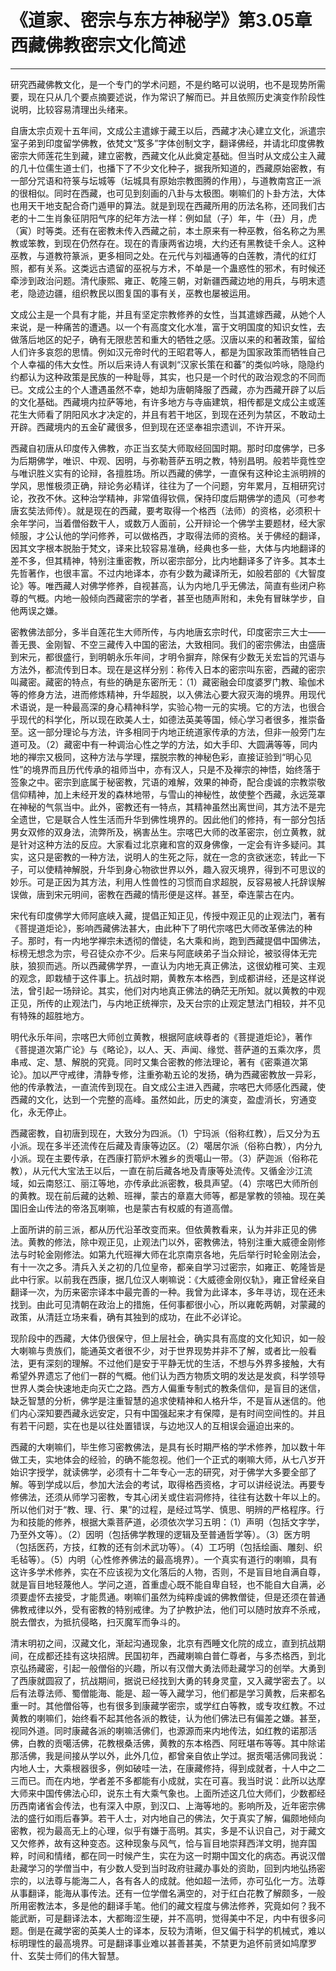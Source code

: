 # 《道家、密宗与东方神秘学》第3.05章 西藏佛教密宗文化简述

------

研究西藏佛教文化，是一个专门的学术问题，不是约略可以说明，也不是现势所需要，现在只从几个要点摘要述说，作为常识了解而已。并且依照历史演变作阶段性说明，比较容易清理出头绪来。

自唐太宗贞观十五年间，文成公主遣嫁于藏王以后，西藏才决心建立文化，派遣宗室子弟到印度留学佛教，依梵文“笈多”字体创制文字，翻译佛经，并请北印度佛教密宗大师莲花生到藏，建立密教，西藏文化从此奠定基础。但当时从文成公主入藏的几十位儒生道士们，也播下了不少文化种子，据我所知道的，西藏原始密教，有一部分咒语和符箓与坛城等（坛城具有原始宗教图腾的作用），与道教南宫正一派的很相似。同时在西藏，也可见到刻画的八卦与太极图。喇嘛们的卜卦方法，大体也用天干地支配合奇门遁甲的算法。就是到现在西藏所用的历法名称，还同我们古老的十二生肖象征阴阳气序的纪年方法一样：例如鼠（子）年，牛（丑）月，虎（寅）时等类。还有在密教未传入西藏之前，本土原来有一种巫教，俗名称之为黑教或笨教，到现在仍然存在。现在的青康两省边境，大约还有黑教徒千余人。这种巫教，与道教符篆派，更多相同之处。在元代与刘福通等的白莲教，清代的红灯照，都有关系。这类远古遗留的巫祝与方术，不单是一个蛊惑性的邪术，有时候还牵涉到政治问题。清代康熙、雍正、乾隆三朝，对新疆西藏边地的用兵，与明末遗老，隐迹边疆，组织教民以图复国的事有关，巫教也屡被运用。

文成公主是一个具有才能，并且有坚定宗教修养的女性，当其遣嫁西藏，从她个人来说，是一种痛苦的遭遇。以一个有高度文化水准，富于文明国度的知识女性，去做落后地区的妃子，确有无限悲苦和重大的牺牲之感。汉唐以来的和著政策，留给人们许多哀怨的思情。例如汉元帝时代的王昭君等人，都是为国家政策而牺牲自己个人幸福的伟大女性。所以后来诗人有讽刺“汉家长策在和蕃”的类似吟咏，隐隐约约都认为这种政策是民族的一种耻辱，其实，也只是一个时代的政治观念的不同而已。文成公主的个人遭遇虽然不幸，她却为唐朝降服了西藏，亦为西藏开辟了以后的文化基础。西藏境内拉萨等地，有许多地方与寺庙建筑，相传都是文成公主或莲花生大师看了阴阳风水才决定的，并且有若干地区，到现在还列为禁区，不敢动土开辟。西藏境内的五金矿藏很多，但到现在还坚奉祖宗遗训，不许开采。

西藏自初唐从印度传入佛教，亦正当玄奘大师取经回国时期。那时印度佛学，已多为后期佛学，唯识、中观、因明，与弥勒菩萨五明之教，特别昌明。般若毕竟性空与唯识胜义实有的论辩，各擅胜场。所以西藏的佛学，一直保有这种论主派明辨的学风，思惟极须正确，辩论务必精详，往往为了一个问题，穷年累月，互相研究讨论，孜孜不休。这种治学精神，非常值得钦佩，保持印度后期佛学的遗风（可参考唐玄奘法师传）。就是现在的西藏，要考取得一个格西（法师）的资格，必须积十余年学问，当着僧俗数干人，或数万人面前，公开辩论一个佛学主要题材，经大家倾服，才公认他的学问修养，可以做格西，才取得法师的资格。关于佛经的翻译，因其文字根本脱胎于梵文，译来比较容易准确，经典也多一些，大体与内地翻译的差不多，但其精神，特别注重密教，所以密宗部分，比内地翻译多了许多。其本土先哲著作，也很丰富。不过内地译本，亦有少数为藏译所无，如般若部的《大智度论》等。唯西藏人对佛学修养，自视甚高，认为内地几乎无佛法，简直有些闭户称尊的气概。内地一般倾向西藏密宗的学者，甚至也随声附和，未免有冒昧学步，自他两误之嫌。

密教佛法部分，多半自莲花生大师所传，与内地唐玄宗时代，印度密宗三大士——善无畏、金刚智、不空三藏传入中国的密法，大致相同。我们的密宗佛法，由盛唐到宋元，都很盛行，到明朝永乐年间，才明令摒弃，除保有少数无关宏旨的咒语与方法外，都流传到日本。现在是这样分别：称传入日本的密宗叫东密，西藏的密宗叫藏密。藏密的特点，有些的确是东密所无：（1）藏密融会印度婆罗门教、瑜伽术等的修身方法，进而修炼精神，升华超脱，以入佛法心要大寂灭海的境界。用现代术语说，是一种最高深的身心精神科学，实验心物一元的实境。它的方法，也很合乎现代的科学化，所以现在欧美人士，如德法英美等国，倾心学习者很多，推崇备至。这一部分理论与方法，许多相同于内地正统道家传承的方法，但非一般旁门左道可及。（2）藏密中有一种调治心性之学的方法，如大手印、大圆满等等，同内地的禅宗又极同，这种方法与学理，摆脱宗教的神秘色彩，直接证验到“明心见性”的境界而且历代传承的祖师当中，亦有汉人，只是不及禅宗的神悟，始终落于签象之中。密宗到底属于秘密教，咒语的难解，效果的神奇，配合虔诚的宗教崇敬信仰精神，加上未经开发的森林地带，与雪山的神秘性，故使整个西藏，永远笼罩在神秘的气氛当中。此外，密教还有一特点，其精神虽然出离世间，其方法不是完全遗世，它是联合人性生活而升华到佛性境界的。因此他们的修持，有一部分包括男女双修的双身法，流弊所及，祸害丛生。宗喀巴大师的改革密宗，创立黄教，就是针对这种方法的反应。大家看过北京雍和宫的双身佛像，一定会有许多疑问。其实，这只是密教的一种方法，说明人的生死之际，就在一念的贪欲迷恋，转此一下子，可以使精神解脱，升华到身心物欲世界以外，趣入寂灭境界，得到不可思议的妙乐。可是正因为其方法，利用人性兽性的习惯而自求超脱，反容易被人托辞误解误做，唐到宋元明间，密教在西藏的情形便是这样。甚至，牵连蒙古在内。

宋代有印度佛学大师阿底峡入藏，提倡正知正见，传授中观正见的止观法门，著有《菩提道炬论》，影响西藏佛法甚大，由此种下了明代宗喀巴大师改革佛法的种子。那时，有一内地学禅宗未透彻的僧徒，名大乘和尚，跑到西藏提倡中国佛法，标榜无想念为宗，号召徒众亦不少。后来与阿底峡弟子当众辩论，被驳得体无完肤，狼狈而逃。所以西藏佛学界，一直认为内地无真正佛法，这很幼稚可笑、主观的观念，即栽植于这件事上。抗战时期，黄教东本格西，到成都讲经，还是这样说法，曾引起一场辩论。其实，他们对内地真正佛法的确茫无所知。就以黄教的中观正见，所传的止观法门，与内地正统禅宗，及天台宗的止观定慧法门相较，并不见有特殊的超胜地方。

明代永乐年间，宗喀巴大师创立黄教，根据阿底峡尊者的《菩提道炬论》，著作《菩提道次第广论》与《略论》，以人、天、声闻、缘觉、菩萨道的五乘次序，贯串戒、定、慧、解脱的究竟。同时又集合密教的修法理论，著有《密乘道次第论》。加以严守戒律，清静专修，注重弥勒五论的发扬，确为西藏密教放一异彩，他的传承教法，一直流传到现在。自文成公主进入西藏，宗喀巴大师感化西藏，使西藏的文化，达到一个完整的高峰。虽然如此，历史的演变，盈虚消长，穷通变化，永无停止。

西藏密教，自初唐到现在，大致分为四派。（1）宁玛派（俗称红教），后又分为五小派。现在多半还流传在后藏及青康等边区。（2）噶居尔派（俗称白教），内分九小派。现在主要传承，在西康打箭炉木雅乡的贡噶山一带。（3）萨迦派（俗称花教），从元代大宝法王以后，一直在前后藏各地及青康等处流传。又循金沙江流域，如云南怒江、丽江等地，亦传承此派密教，极具声望。（4）宗喀巴大师所创的黄教。现在前后藏的达赖、班禅，蒙古的章嘉大师等，都是掌教的领袖。现在美国旧金山传法的帝洛瓦喇嘛，也是蒙古有权威的有道高僧。

上面所讲的前三派，都从历代沿革改变而来。但依黄教看来，认为并非正见的佛法。黄教的修法，除中观正见，止观法门以外，密教佛法，特别注重大威德金刚修法与时轮金刚修法。如第九代班禅大师在北京南京各地，先后举行时轮金刚法会，有十一次之多。清兵入关之初的几位皇帝，都亲自学习过密宗，如雍正、乾隆皆是此中行家。以前我在西康，据几位汉人喇嘛说：《大威德金刚仪轨》，雍正曾经亲自翻译一次，为历来密宗译本中最完善的一种。我曾为此译本，多年寻访，现在还未找到。由此可见清朝在政治上的措施，任何事都很小心，所以雍乾两朝，对蒙藏的政策，从清廷立场来看，确有其独到的成功，在此不必详论。

现阶段中的西藏，大体仍很保守，但上层社会，确实具有高度的文化知识，如一般大喇嘛与贵族们，能通英文者很不少，对于世界现势并非不了解，或者比一般看法，更有深刻的理解。不过他们是安于平静无忧的生活，不想与外界多接触，大有希望外界遗忘了他们一群的气概。他们认为西方物质文明的发达是发疯，科学领导世界人类会快速地走向灭亡之路。西方人偏重专制式的教条信仰，是盲目的迷信，缺乏智慧的分析，佛学是注重智慧的追求使精神和人格升华，不是盲从迷信的。他们内心深知要西藏永远安定，只有中国强起来才有保障，是有时间空间性的。并且有若干问题，实在也是以往处置错误，与边地汉人的互相误会逼迫出来的。

西藏的大喇嘛们，毕生修习密教佛法，是具有长时期严格的学术修养，加以数十年做工夫，实地体会的经验，的确不能忽视。他们一个正式的喇嘛大师，从七八岁开始识字授学，就读佛学，必须有十二年专心一志的研究，对于佛学大多要全部了解。等到学成以后，参加大法会的考试，取得格西资格，才可以讲经说法。再要专修佛法，还须从师学习密教，专其心闭关或住岩洞修持，往往有达数十年以上的。所以他们对于“教、理、行、果”的过程，是经过笃学、慎思、明辨的严格程序。行为和技能的修养，根据大乘菩萨道，必须依次学习五明：（1）声明（包括文字学，乃至外文等）。（2）因明（包括佛学教理的逻辑及至普通哲学等）。（3）医方明（包括医药，方技，红教的还有剑术武功等）。（4）工巧明（包括绘画、雕刻、织毛毡等）。（5）内明（心性修养佛法的最高境界）。一个真实有道行的喇嘛，具有这许多学术修养，实在不应该视为文化落后的人物，否则，不是盲目地自满自尊，就是盲目地轻蔑他人。学问之道，首重虚心既不能自卑自轻，也不能自大自满，必须要虚怀去接受，才能贯通。喇嘛们虽然为纯粹虔诚的佛教僧徒，但是还须在普通佛教戒律以外，受有密教的特别戒律。为了护教护法，他们可以随时放弃不杀戒，脱去僧衣，为抵抗侵略，扫灭魔军而争斗的。

清末明初之间，汉藏文化，渐起沟通现象，北京有西睡文化院的成立，直到抗战期间，在成都还挂有这块招牌。民国初年，西藏喇嘛白普仁尊者，与多杰格西，到北京弘扬藏密，引起一般僧俗的兴趣，所以有汉僧大勇法师赴藏学习的创举。大勇到了西康就圆寂了，抗战期间，据说已经找到大勇的转身灵童，又入藏学密去了。以后有法尊法师、蜀僧能海、能是、超一等入藏学习，他们都是学习黄教，后来都名重一时。其他僧俗等，也有很多到康藏学密宗，或学红白等教，或专攻红教。不过黄教的喇嘛们，始终看不起其他各派的教徒，认为他们佛法已有偏差之嫌。甚至，视同外道。同时康藏各派的喇嘛活佛们，也源源而来内地传法，如红教的诺那活佛，白教的贡噶活佛，花教根桑活佛，黄教的东本格西、阿旺堪布等等。其中除诺那活佛，我是间接从学以外，此外几位，都曾亲自依止学过。据贡噶活佛同我说：内地人士，大乘根器很多，例如破哇一法，在康藏修持，得到成就者，十人中之二三而已。而在内地，学者差不多都能有小成就，实在可喜。我当时说：此所以达摩大师来中国传佛法心印，说东土有大乘气象也。上面所述这几位大师们，少数都经历西南诸省会传法，也有深入中原，到汉口、上海等地的。影响所及，近年密宗佛法的盛行如雨后春笋。若干人士，对内地自己的佛法，欠于真实了解，偏颇地倾向密教，视为最高无上的心理，似乎有嫌于高明。其实，多是不认识自己，对于藏文又欠修养，故有这种变态。这种现象与风气，恰与盲目地崇拜西洋文明，抛弃国粹，时间和情绪，都在同一时候产生，实在为这一时期中国文化的病态。再说汉僧赴藏学习的学僧当中，有少数人受到当时政府驻藏办事处的资助，回到内地弘扬密宗的，以法尊与能海二人，各有各人的成就。他如超一法师，亦可弘化一方。法尊从事翻译，能海从事传法。还有一位学僧名满空的，对于红白花教了解颇多，一般所用密教法本，多是他的翻译手笔。他们的藏文程度与佛法修养，究竟如何？我不能武断，可是翻译法本，大都晦涩生硬，并不高明，觉得美中不足，内中有很多问题。倒是在藏学密的英美人士的译本，反较为清晰，但又偏于科学的机械式，难以标明理性的最高境界。可是翻译事业难以甚善甚美，不禁更为追怀前贤如鸠摩罗什、玄奘士师们的伟大智慧。